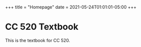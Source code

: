 +++
title = "Homepage"
date = 2021-05-24T01:01:01-05:00
+++

# CC 520 Textbook

This is the textbook for CC 520.
